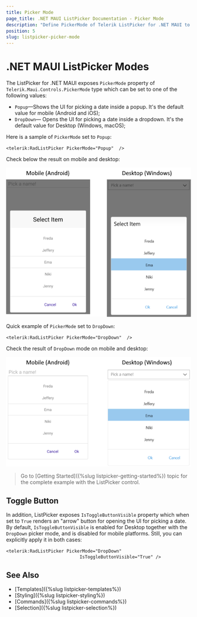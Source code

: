 ```yaml
---
title: Picker Mode
page_title: .NET MAUI ListPicker Documentation - Picker Mode
description: "Define PickerMode of Telerik ListPicker for .NET MAUI to either DropDown or Popup."
position: 5
slug: listpicker-picker-mode
---  
```


# .NET MAUI ListPicker Modes

The ListPicker for .NET MAUI exposes `PickerMode` property of `Telerik.Maui.Controls.PickerMode` type which can be set to one of the following values:

* `Popup`&mdash;Shows the UI for picking a date inside a popup. It's the default value for mobile (Android and iOS);
* `DropDown`&mdash; Opens the UI for picking a date inside a dropdown. It's the default value for Desktop (Windows, macOS);

Here is a sample of `PickerMode` set to `Popup`:

```XAML
<telerik:RadListPicker PickerMode="Popup"  />
```

Check below the result on mobile and desktop:

![ListPicker Popup Picker Mode](images/listpicker-pickermode-popup.png)

Quick example of `PickerMode` set to `DropDown`:

```XAML
<telerik:RadListPicker PickerMode="DropDown"  />
```

Check the result of `DropDown` mode on mobile and desktop:

![ListPicker DropDown Picker Mode](images/listpicker-pickermode-dropdown.png)

> Go to [Getting Started]({%slug listpicker-getting-started%}) topic for the complete example with the ListPicker control.

## Toggle Button

In addition, ListPicker exposes `IsToggleButtonVisible` property which when set to `True` renders an "arrow" button for opening the UI for picking a date. By default, `IsToggleButtonVisible` is enabled for Desktop together with the `DropDown` picker mode, and is disabled for mobile platforms. Still, you can explicitly apply it in both cases:

```XAML
<telerik:RadListPicker PickerMode="DropDown"
							IsToggleButtonVisible="True" />
```

## See Also

- [Templates]({%slug listpicker-templates%})
- [Styling]({%slug listpicker-styling%})
- [Commands]({%slug listpicker-commands%})
- [Selection]({%slug listpicker-selection%})
